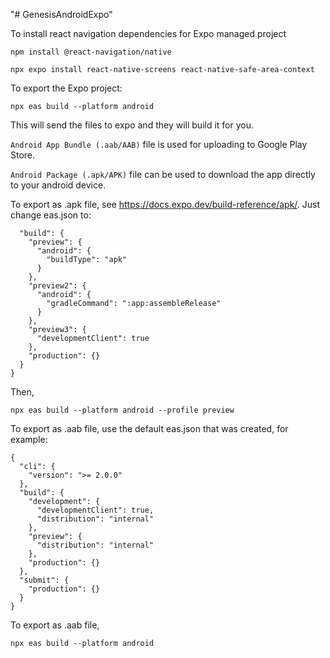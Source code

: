 "# GenesisAndroidExpo" 

To install react navigation dependencies for Expo managed project

`npm install @react-navigation/native`

`npx expo install react-native-screens react-native-safe-area-context`

To export the Expo project:

`npx eas build --platform android`

This will send the files to expo and they will build it for you. 

`Android App Bundle (.aab/AAB)` file is used for uploading to Google Play Store.

`Android Package (.apk/APK)` file can be used to download the app directly to your android device.

To export as .apk file, see https://docs.expo.dev/build-reference/apk/. Just change eas.json to:

```{
  "build": {
    "preview": {
      "android": {
        "buildType": "apk"
      }
    },
    "preview2": {
      "android": {
        "gradleCommand": ":app:assembleRelease"
      }
    },
    "preview3": {
      "developmentClient": true
    },
    "production": {}
  }
}
```
Then,

`npx eas build --platform android --profile preview`

To export as .aab file, use the default eas.json that was created, for example:

```
{
  "cli": {
    "version": ">= 2.0.0"
  },
  "build": {
    "development": {
      "developmentClient": true,
      "distribution": "internal"
    },
    "preview": {
      "distribution": "internal"
    },
    "production": {}
  },
  "submit": {
    "production": {}
  }
}
```

To export as .aab file,

`npx eas build --platform android`